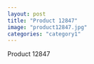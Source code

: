 ```yaml
---
layout: post
title: "Product 12847"
image: "product12847.jpg"
categories: "category1"
---
```

Product 12847
